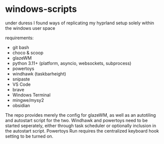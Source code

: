 # windows-scripts
under duress I found ways of replicating my hyprland setup solely within the windows user space

requirements:
- git bash
- choco & scoop
- glazeWM
- python 3.11+ (platform, asyncio, websockets, subprocess)
- powertoys
- windhawk (taskbarheight)
- snipaste
- VS Code
- brave
- Windows Terminal
- mingwe/mysy2
- obsidian

The repo provides merely the config for glazeWM, as well as an autotiling and autostart script for the two. 
Windhawk and powertoys need to be started seperately, either through task scheduler or optionally inclusion 
in the autostart script. Powertoys Run requires the centralized keyboard hook setting to be turned on.
